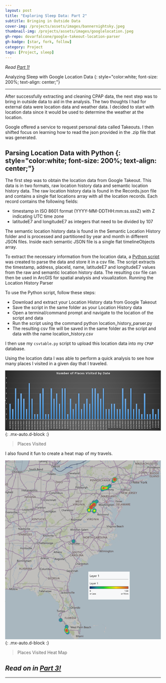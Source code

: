 ```yaml
---
layout: post
title: "Exploring Sleep Data: Part 2"
subtitle: Bringing in Outside Data
cover-img: /projects/assets/images/bannernightsky.jpeg
thumbnail-img: /projects/assets/images/googlelocation.jpeg
gh-repo: dovarfalcone/google-takeout-location-parser
gh-badge: [star, fork, follow]
category: Project
tags: [Project, sleep]
---
```


*Read [Part 1!](/2023-02-05-Exploring-Sleep-Data-Part-1/)*

Analyzing Sleep with Google Location Data
{: style="color:white; font-size: 200%; text-align: center;"}

---

After successfully extracting and cleaning CPAP data, the next step was to bring in outside data to aid in the analysis. The two thoughts I had for external data were location data and weather data. I decided to start with location data since it would be used to determine the weather at the location. 

Google offered a service to request personal data called Takeouts. I then shifted focus on learning how to read the json provided in the .zip file that was generated.

Parsing Location Data with Python
{: style="color:white; font-size: 200%; text-align: center;"}
---

The first step was to obtain the location data from Google Takeout. This data is in two formats, raw location history data and semantic location history data. The raw location history data is found in the Records.json file and contains a single flat locations array with all the location records. Each record contains the following fields:

* timestamp in ISO 8601 format (YYYY-MM-DDTHH:mm:ss.sssZ) with Z indicating UTC time zone
* latitudeE7 and longitudeE7 as integers that need to be divided by 107

The semantic location history data is found in the Semantic Location History folder and is processed and partitioned by year and month in different JSON files. Inside each semantic JSON file is a single flat timelineObjects array.

To extract the necessary information from the location data, a [Python script](https://github.com/DovarFalcone/google-takeout-location-parser) was created to parse the data and store it in a csv file. The script extracts the timestamp, address, placeId, name, latitudeE7 and longitudeE7 values from the raw and semantic location history data. The resulting csv file can then be used in ArcGIS for spatial analysis and visualization.
Running the Location History Parser

To use the Python script, follow these steps:

   - Download and extract your Location History data from Google Takeout
   - Save the script in the same folder as your Location History data
   - Open a terminal/command prompt and navigate to the location of the script and data
   - Run the script using the command python location_history_parser.py
   - The resulting csv file will be saved in the same folder as the script and data with the name location_history.csv

I then use my `csvtable.py` script to upload this location data into my `CPAP` database.

Using the location data I was able to perform a quick analysis to see how many places I visited in a given day that I traveled. 

![Places Visited:](/projects/assets/images/placesvisited.png){: .mx-auto.d-block :}
> Places Visited 

I also found it fun to create a heat map of my travels. 

![Places Visited:](/projects/assets/images/geomap.png){: .mx-auto.d-block :}
> Places Visited Heat Map

*Read on in [Part 3!](/2023-02-07-Exploring-Sleep-Data-Part-3/)*
---

---
